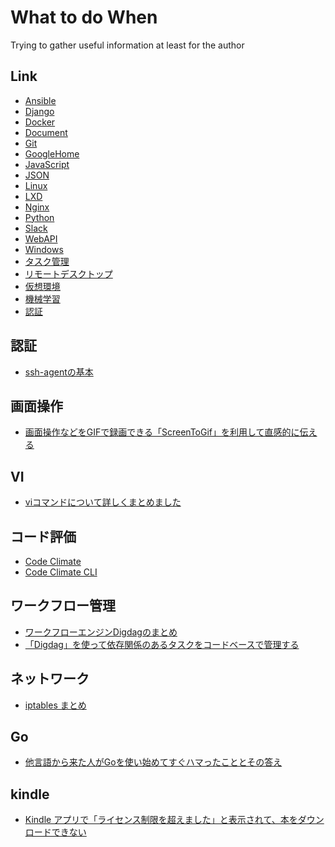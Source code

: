 # What to do When


Trying to gather useful information at least for the author

## Link

* [Ansible](doc/Ansible.md)
* [Django](doc/Django.md)
* [Docker](doc/Docker.md)
* [Document](doc/Document.md)
* ​[Git](doc/Git.md)
* [GoogleHome](doc/GoogleHome.md)
* [JavaScript](doc/JavaScript.md)
* [JSON](doc/JSON.md)
* [Linux](doc/Linux.md)
* [LXD](doc/LXD.md)
* [Nginx](doc/Nginx.md)
* [Python](doc/Python.md)
* [Slack](doc/Slack.md)
* [WebAPI](doc//WebAPI.md)
* [Windows](doc/Windows.md)
* [タスク管理](doc/タスク管理.md)
* [リモートデスクトップ](doc/リモートデスクトップ.md)
* [仮想環境](doc/仮想環境.md)
* [機械学習](doc/機械学習.md)
* [認証](doc/認証.md)


## 認証

* [ssh-agentの基本](https://qiita.com/yudoufu/items/82f752807893c63f06db)

## 画面操作

* [画面操作などをGIFで録画できる「ScreenToGif」を利用して直感的に伝える](https://nelog.jp/screen-to-gif)

## VI

* [viコマンドについて詳しくまとめました](https://eng-entrance.com/linux-command-vi)


## コード評価

* [Code Climate]()
* [Code Climate CLI](https://github.com/codeclimate/codeclimate/blob/master/README.md)

## ワークフロー管理

* [ワークフローエンジンDigdagのまとめ](https://qiita.com/hiroysato/items/d0fe5e2d88c267413a82)
* [「Digdag」を使って依存関係のあるタスクをコードベースで管理する](http://tadaken3.hatenablog.jp/entry/try-digdag)

## ネットワーク

* [iptables まとめ](https://qiita.com/Tocyuki/items/6d90a1ec4dd8e991a1ce)

## Go

* [他言語から来た人がGoを使い始めてすぐハマったこととその答え](https://qiita.com/mumoshu/items/0d2f2a13c6e9fc8da2a4)




## kindle

* [Kindle アプリで「ライセンス制限を超えました」と表示されて、本をダウンロードできない](https://bbb9780.wordpress.com/2017/01/13/amazon-kindle5/)

